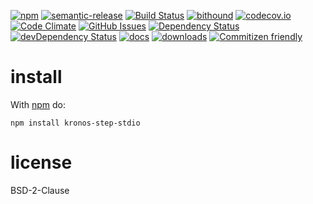 [![npm](https://img.shields.io/npm/v/kronos-step-stdio.svg)](https://www.npmjs.com/package/kronos-step-stdio)
[![semantic-release](https://img.shields.io/badge/%20%20%F0%9F%93%A6%F0%9F%9A%80-semantic--release-e10079.svg)](https://github.com/Kronos-Integration/kronos-step-stdio)
[![Build Status](https://secure.travis-ci.org/Kronos-Integration/kronos-step-stdio.png)](http://travis-ci.org/Kronos-Integration/kronos-step-stdio)
[![bithound](https://www.bithound.io/github/Kronos-Integration/kronos-step-stdio/badges/score.svg)](https://www.bithound.io/github/Kronos-Integration/kronos-step-stdio)
[![codecov.io](http://codecov.io/github/Kronos-Integration/kronos-step-stdio/coverage.svg?branch=master)](http://codecov.io/github/Kronos-Integration/kronos-step-stdio?branch=master)
[![Code Climate](https://codeclimate.com/github/Kronos-Integration/kronos-step-stdio/badges/gpa.svg)](https://codeclimate.com/github/Kronos-Integration/kronos-step-stdio)
[![GitHub Issues](https://img.shields.io/github/issues/Kronos-Integration/kronos-step-stdio.svg?style=flat-square)](https://github.com/Kronos-Integration/kronos-step-stdio/issues)
[![Dependency Status](https://david-dm.org/Kronos-Integration/kronos-step-stdio.svg)](https://david-dm.org/Kronos-Integration/kronos-step-stdio)
[![devDependency Status](https://david-dm.org/Kronos-Integration/kronos-step-stdio/dev-status.svg)](https://david-dm.org/Kronos-Integration/kronos-step-stdio#info=devDependencies)
[![docs](http://inch-ci.org/github/Kronos-Integration/kronos-step-stdio.svg?branch=master)](http://inch-ci.org/github/Kronos-Integration/kronos-step-stdio)
[![downloads](http://img.shields.io/npm/dm/kronos-step-stdio.svg?style=flat-square)](https://npmjs.org/package/kronos-step-stdio)
[![Commitizen friendly](https://img.shields.io/badge/commitizen-friendly-brightgreen.svg)](http://commitizen.github.io/cz-cli/)

install
=======

With [npm](http://npmjs.org) do:

```shell
npm install kronos-step-stdio
```

license
=======

BSD-2-Clause
